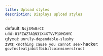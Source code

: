 ```yaml
---
title: Upload styles
description: Displays upload styles
---
```


<!-- dprint-ignore-start -->

default: `Nsj3MnBrCI`  
ulid: `01FZWZ7AQN31X4XTVVP1XMGHYC`  
gfycat: `unruly-dependable-slushy`  
zws: `<nothing cause you cannot see>`
hacker: `govfnstealjabitfbibitcoinminerstruct`

<!-- dprint-ignore-end -->
